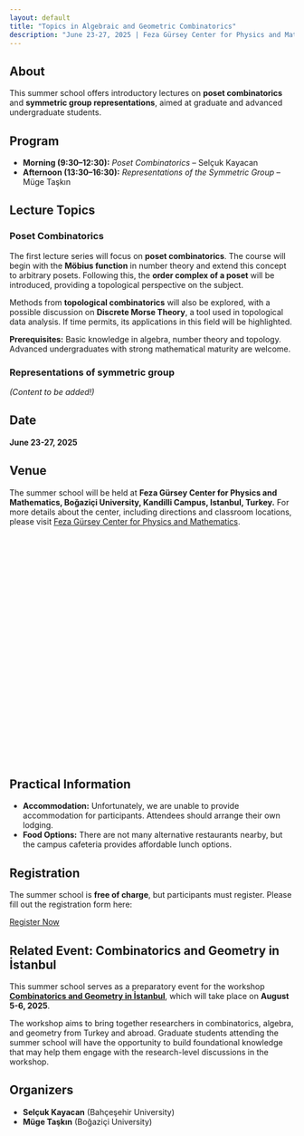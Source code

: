 ```yaml
---
layout: default
title: "Topics in Algebraic and Geometric Combinatorics"
description: "June 23-27, 2025 | Feza Gürsey Center for Physics and Mathematics"
---
```


## About  
This summer school offers introductory lectures on **poset combinatorics** and **symmetric group representations**, aimed at graduate and advanced undergraduate students. 

## Program  
- **Morning (9:30–12:30):** *Poset Combinatorics* – Selçuk Kayacan  
- **Afternoon (13:30–16:30):** *Representations of the Symmetric Group* – Müge Taşkın

## Lecture Topics  

### Poset Combinatorics  
The first lecture series will focus on **poset combinatorics**. The course will begin with the **Möbius function** in number theory and extend this concept to arbitrary posets. Following this, the **order complex of a poset** will be introduced, providing a topological perspective on the subject.  

Methods from **topological combinatorics** will also be explored, with a possible discussion on **Discrete Morse Theory**, a tool used in topological data analysis. If time permits, its applications in this field will be highlighted.  

**Prerequisites:** Basic knowledge in algebra, number theory and topology. Advanced undergraduates with strong mathematical maturity are welcome.

### Representations of symmetric group
*(Content to be added!)*

## Date
**June 23-27, 2025**

## Venue
The summer school will be held at **Feza Gürsey Center for Physics and Mathematics, Boğaziçi University, Kandilli Campus, Istanbul, Turkey.**
For more details about the center, including directions and classroom locations, please visit [Feza Gürsey Center for Physics and Mathematics](https://fezagursey.bogazici.edu.tr/).
  
 
<!-- Leaflet CSS -->
<link rel="stylesheet" href="https://unpkg.com/leaflet@1.9.4/dist/leaflet.css" />

<!-- Leaflet JS -->
<script src="https://unpkg.com/leaflet@1.9.4/dist/leaflet.js"></script>

<div id="map" style="height: 400px;"></div>
<script src="assets/js/maps.js"></script> 

## Practical Information

  - **Accommodation:** Unfortunately, we are unable to provide accommodation for participants. Attendees should arrange their own lodging.
  - **Food Options:** There are not many alternative restaurants nearby, but the campus cafeteria provides affordable lunch options.

## Registration

The summer school is **free of charge**, but participants must register. Please fill out the registration form here:
   
<div class="center-button">
    <a href="https://docs.google.com/forms/d/e/1FAIpQLSd1xg0MDgAUfiAWm_2IhGoJfB9bJ7-6cGuTmxXuNYDvxqMLWw/viewform?usp=preview" target="_blank" class="btn">Register Now</a>
</div>

## Related Event: Combinatorics and Geometry in İstanbul  

This summer school serves as a preparatory event for the workshop **[Combinatorics and Geometry in İstanbul](https://cg-istanbul.github.io/cgi2025/)**, which will take place on **August 5-6, 2025**.  

The workshop aims to bring together researchers in combinatorics, algebra, and geometry from Turkey and abroad. Graduate students attending the summer school will have the opportunity to build foundational knowledge that may help them engage with the research-level discussions in the workshop.  

## Organizers  
- **Selçuk Kayacan** (Bahçeşehir University)  
- **Müge Taşkın** (Boğaziçi University)  
